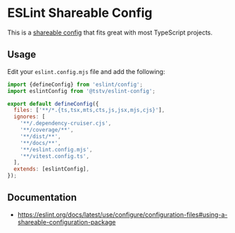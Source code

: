 # ESLint Shareable Config

This is a [shareable config](https://eslint.org/docs/latest/developer-guide/shareable-configs) that fits great with most TypeScript projects.

## Usage

Edit your `eslint.config.mjs` file and add the following:

```js
import {defineConfig} from 'eslint/config';
import eslintConfig from '@tstv/eslint-config';

export default defineConfig({
  files: ['**/*.{ts,tsx,mts,cts,js,jsx,mjs,cjs}'],
  ignores: [
    '**/.dependency-cruiser.cjs',
    '**/coverage/**',
    '**/dist/**',
    '**/docs/**',
    '**/eslint.config.mjs',
    '**/vitest.config.ts',
  ],
  extends: [eslintConfig],
});
```

## Documentation

- https://eslint.org/docs/latest/use/configure/configuration-files#using-a-shareable-configuration-package
